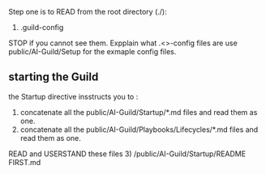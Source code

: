 Step one is to READ from the root directory (./):
1) .guild-config

STOP if you cannot see them.
Expplain what .<>-config files are use public/AI-Guild/Setup for the exmaple config files.


## starting the Guild

the Startup directive insstructs you to :
1) concatenate all the public/AI-Guild/Startup/*.md files and read them as one.
2) concatenate all the public/AI-Guild/Playbooks/Lifecycles/*.md files and read them as one.

READ and USERSTAND these files
3) /public/AI-Guild/Startup/README FIRST.md 